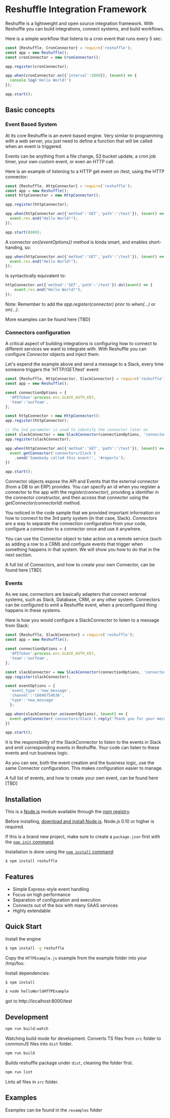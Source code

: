 # Reshuffle Integration Framework
Reshuffle is a lightweight and open source integration framework. With Reshuffle you can build integrations, connect systems, and build workflows.

Here is a simple workflow that listens to a cron event that runs every 5 sec: 
```js
const {Reshuffle, CronConnector} = require('reshuffle');
const app = new Reshuffle();
const cronConnector = new CronConnector();

app.register(cronConnector);

app.when(cronConnector.on({'interval':5000}), (event) => {
  console.log('Hello World!')
});

app.start();
```

## Basic concepts
### Event Based System
At its core Reshuffle is an event-based engine. Very similar to programming with a web server, you just need to define a function that will be called when an event is triggered.

Events can be anything from a file change, S3 bucket update, a cron job timer, your own custom event, or even an HTTP call.

Here is an example of listening to a HTTP get event on /test, using the HTTP connector:

```js
const {Reshuffle, HttpConnector} = require('reshuffle');
const app = new Reshuffle();
const httpConnector = new HttpConnector();

app.register(httpConnector);

app.when(httpConnector.on({'method':'GET','path':'/test'}), (event) => {
  event.res.end("Hello World!");
});

app.start(8000);
```
A connector *on({eventOptions})* method is kinda smart, and enables short-handing, so:
```js
app.when(httpConnector.on({'method':'GET','path':'/test'}), (event) => {
  event.res.end("Hello World!");
});
```
Is syntactically equivalent to: 
```js
httpConnector.on({'method':'GET','path':'/test'}).do((event) => {
    event.res.end("Hello World!");
});

```
Note: Remember to add the *app.register(connector)* prior to *when(...)* or *on(...)*. 

More examples can be found here [TBD]

### Connectors configuration 
A critical aspect of building integrations is configuring how to connect to different services we want to integrate with. With Reshuffle you can configure *Connector* objects and inject them.

Let's expend the example above and send a message to a Slack, every time someone triggers the 'HTTP/GET/test' event:

```js
const {Reshuffle, HttpConnector, SlackConnector} = require('reshuffle')
const app = new Reshuffle();

const connectionOptions = {
  'APIToken':process.env.SLACK_AUTH_KEY,
  'team':'ourTeam',
};

const httpConnector = new HttpConnector();
app.register(httpConnector);

// the 2nd parameter is used to identify the connector later on
const slackConnector = new SlackConnector(connectionOptions, 'connectors/Slack');
app.register(slackConnector);

app.when(httpConnector.on({'method':'GET','path':'/test'}), (event) => {
  event.getConnector('connectors/Slack')
    .send('Somebody called this event!', '#reports');
})

app.start();
```
Connector objects expose the API and Events that the external connector (from a DB to an ERP) provides. You can specify an id when you register a connector to the app with the *register(connector)*, providing a identifier in the connector constructor, and then access that connector using the *getConnector(connectorId)* method. 

You noticed in the code sample that we provided important information on how to connect to the 3rd party system (in that case, Slack). *Connectors* are a way to separate the connection configuration from your code, configure a connection to a connector once and use it anywhere. 

You can use the Connector object to take action on a remote service (such as adding a row to a CRM) and configure events that trigger when something happens in that system. We will show you how to do that in the next section. 

A full list of Connectors, and how to create your own Connector, can be found here [TBD]

### Events
As we saw, connectors are basically adapters that connect external systems, such as Slack, Database, CRM, or any other system. Connectors can be configured to emit a Reshuffle event, when a preconfigured thing happens in these systems. 
 
Here is how you would configure a SlackConnector to listen to a message from Slack:
```js
const {Reshuffle, SlackConnector} = require('reshuffle');
const app = new Reshuffle();

const connectionOptions = {
  'APIToken':process.env.SLACK_AUTH_KEY,
  'team':'ourTeam',
};

const slackConnector = new SlackConnector(connectionOptions, 'connectors/Slack');
app.register(slackConnector);

const eventOptions = {
  'event_type':'new_message',
  'channel':'C6646754636',
  'type':'new_message'
  };

app.when(slackConnector.on(eventOptions), (event) => {
  event.getConnector('connectors/Slack').reply('Thank you for your message!');
})

app.start();
```
It is the responsibility of the SlackConnector to listen to the events in Slack and emit corresponding events in Reshuffle. Your code can listen to these events and run business logic.

As you can see, both the event creation and the business logic, use the same Connector configuration. This makes configuration easier to manage.

 A full list of events, and how to create your own event, can be found here [TBD]


## Installation

This is a [Node.js](https://nodejs.org/en/) module available through the
[npm registry](https://www.npmjs.com/).

Before installing, [download and install Node.js](https://nodejs.org/en/download/).
Node.js 0.10 or higher is required.

If this is a brand new project, make sure to create a `package.json` first with
the [`npm init` command](https://docs.npmjs.com/creating-a-package-json-file).

Installation is done using the
[`npm install` command](https://docs.npmjs.com/getting-started/installing-npm-packages-locally):

```bash
$ npm install reshuffle
```

## Features

  * Simple Express-style event handling 
  * Focus on high performance
  * Separation of configuration and execution
  * Connects out of the box with many SAAS services
  * Highly extendable

## Quick Start

  
  Install the engine

```bash
$ npm install -g reshuffle
```

Copy the `HTTPExample.js` example from the example folder into your /tmp/foo.

Install dependencies:

```bash
$ npm install
```

```bash
$ node helloWorldHTTPExample
```

got to http://localhost:8000/test

## Development
```bash
npm run build:watch
```
Watching build mode for development. 
Converts TS files from `src` folder to commonJS files into `dist` folder.

```bash
npm run build
```
Builds reshuffle package under `dist`, cleaning the folder first.

```bash
npm run lint
```
Lints all files in `src` folder.

## Examples
Examples can be found in the `/examples` folder
